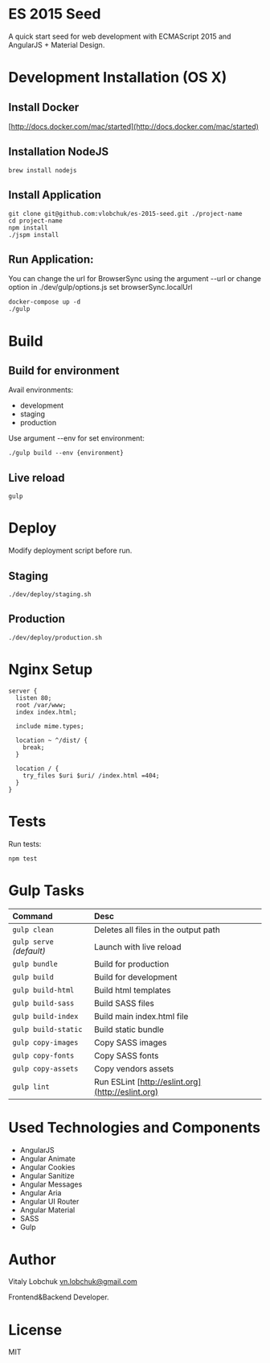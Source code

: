 # ES 2015 Seed

A quick start seed for web development with ECMAScript 2015 and AngularJS + Material Design.

# Development Installation (OS X)

## Install Docker

[http://docs.docker.com/mac/started](http://docs.docker.com/mac/started)

## Installation NodeJS

``` console
brew install nodejs
```

## Install Application

``` console
git clone git@github.com:vlobchuk/es-2015-seed.git ./project-name
cd project-name
npm install 
./jspm install
```

## Run Application:

You can change the url for BrowserSync using the argument --url 
or change option in ./dev/gulp/options.js set browserSync.localUrl

``` console
docker-compose up -d
./gulp
```

# Build
 
## Build for environment

Avail environments:

- development
- staging
- production

Use argument --env for set environment:

``` console
./gulp build --env {environment}
```

## Live reload

``` console
gulp
```

# Deploy

Modify deployment script before run.

## Staging

``` console
./dev/deploy/staging.sh
```

## Production

``` console
./dev/deploy/production.sh
```

# Nginx Setup 

``` nginx
server {
  listen 80;
  root /var/www;
  index index.html;

  include mime.types;

  location ~ ^/dist/ {
    break;
  }

  location / {
    try_files $uri $uri/ /index.html =404;
  }
}
```

# Tests

Run tests: 

``` console
npm test
```

# Gulp Tasks

|Command|Desc|
|:--|:--|
|`gulp clean`|Deletes all files in the output path|
|`gulp serve` _(default)_|Launch with live reload|
|`gulp bundle`|Build for production|
|`gulp build`|Build for development|
|`gulp build-html`|Build html templates|
|`gulp build-sass`|Build SASS files|
|`gulp build-index`|Build main index.html file|
|`gulp build-static`|Build static bundle|
|`gulp copy-images`|Copy SASS images|
|`gulp copy-fonts`|Copy SASS fonts|
|`gulp copy-assets`|Copy vendors assets|
|`gulp lint`|Run ESLint [http://eslint.org](http://eslint.org)|

# Used Technologies and Components

- AngularJS
- Angular Animate
- Angular Cookies
- Angular Sanitize
- Angular Messages
- Angular Aria
- Angular UI Router 
- Angular Material
- SASS
- Gulp

# Author
 
Vitaly Lobchuk <vn.lobchuk@gmail.com>

Frontend&Backend Developer.

# License

MIT
